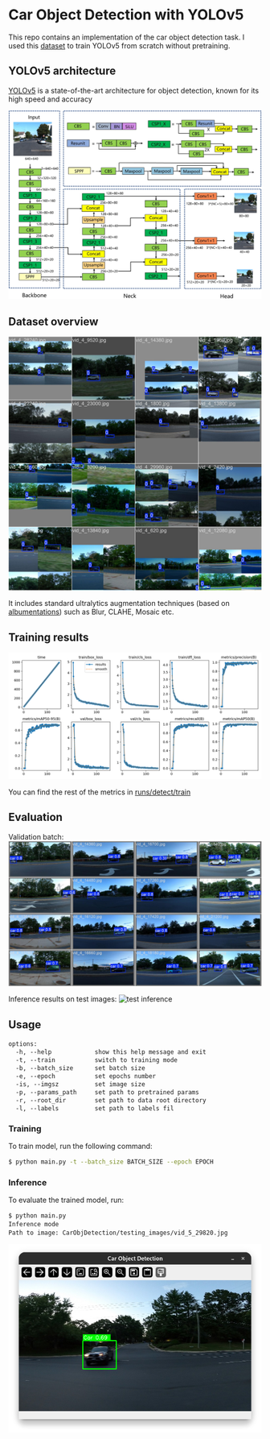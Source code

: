 # Car Object Detection with YOLOv5

This repo contains an implementation of the car object detection task. I used this [dataset](https://www.kaggle.com/datasets/sshikamaru/car-object-detection) to train YOLOv5 from scratch without pretraining. 

## YOLOv5 architecture

[YOLOv5](https://docs.ultralytics.com/yolov5/) is a state-of-the-art architecture for object detection, known for its high speed and accuracy

![yolov5 architecture](assets/yolov5_architecture.png)

## Dataset overview

![train batch](runs/detect/train/train_batch0.jpg)

It includes standard ultralytics augmentation techniques (based on [albumentations](https://github.com/albumentations-team/albumentations)) such as Blur, CLAHE, Mosaic etc.

## Training results

![results](runs/detect/train/results.png)

You can find the rest of the metrics in [runs/detect/train](runs/detect/train)

## Evaluation

Validation batch:
![val batch](runs/detect/train/val_batch0_pred.jpg)

Inference results on test images:
![test inference](assets/test_inference.gif)

## Usage

```
options:
  -h, --help            show this help message and exit
  -t, --train           switch to training mode
  -b, --batch_size      set batch size
  -e, --epoch           set epochs number
  -is, --imgsz          set image size
  -p, --params_path     set path to pretrained params
  -r, --root_dir        set path to data root directory
  -l, --labels          set path to labels fil
```

### Training

To train model, run the following command:

```bash
$ python main.py -t --batch_size BATCH_SIZE --epoch EPOCH
```

### Inference 

To evaluate the trained model, run:

```bash
$ python main.py
Inference mode
Path to image: CarObjDetection/testing_images/vid_5_29820.jpg   
```

![inference example](assets/inference_example.png)